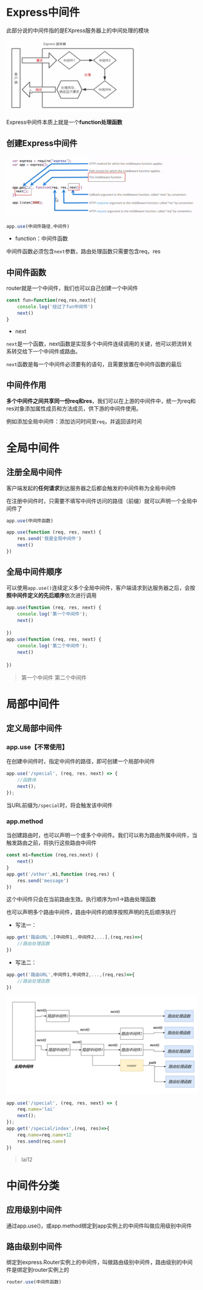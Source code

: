 # Express中间件

此部分说的中间件指的是EXpress服务器上的中间处理的模块

<img src="assets/image-20231102105438214.png" alt="image-20231102105438214" style="zoom:50%;" />

Express中间件本质上就是一个**function处理函数**



## 创建Express中间件

![image-20231102105757182](assets/image-20231102105757182.png)

```js
app.use(中间件路径,中间件)
```

- function：中间件函数

中间件函数必须包含`next`参数，路由处理函数只需要包含req，res

## 中间件函数

router就是一个中间件，我们也可以自己创建一个中间件

```js
const fun=function(req,res,next){
    console.log('经过了fun中间件')
    next()
}
```

- next

`next`是一个函数，next函数是实现多个中间件连续调用的关键，他可以把流转关系转交给下一个中间件或路由。

`next`函数是每一个中间件必须要有的语句，且需要放置在中间件函数的最后

## 中间件作用

**多个中间件之间共享同一份req和res**，我们可以在上游的中间件中，统一为req和res对象添加属性成员和方法成员，供下游的中间件使用。

例如添加全局中间件：添加访问时间至`req`，并返回该时间

# 全局中间件

## 注册全局中间件

客户端发起的**任何请求**到达服务器之后都会触发的中间件称为全局中间件

在注册中间件时，只需要不填写中间件访问的路径（前缀）就可以声明一个全局中间件了

```js
app.use(中间件函数)
```

```js
app.use(function (req, res, next) {
    res.send('我是全局中间件')
    next()
})
```

## 全局中间件顺序

可以使用`app.use()`连续定义多个全局中间件，客户端请求到达服务器之后，会按**照中间件定义的先后顺序**依次进行调用

```js
app.use(function (req, res, next) {
    console.log('第一个中间件');
    next()

})
app.use(function (req, res, next) {
    console.log('第二个中间件');
    next()

})
```

> 第一个中间件
> 第二个中间件

# 局部中间件

## 定义局部中间件

### app.use【不常使用】

在创建中间件时，指定中间件的路径，即可创建一个局部中间件

```js
app.use('/special', (req, res, next) => {
    //函数体
    next();
});
```

当URL前缀为`/special`时，将会触发该中间件

### app.method

当创建路由时，也可以声明一个或多个中间件。我们可以称为路由所属中间件，当触发路由之前，将执行这些路由中间件

```js
const m1=function (req,res,next) {
    next()
}
app.get('/other',m1,function (req,res) {
    res.send('message')
})
```

这个中间件只会在当前路由生效。执行顺序为m1->路由处理函数

也可以声明多个路由中间件，路由中间件的顺序按照声明的先后顺序执行

- 写法一：

```js
app.get('路由URL',[中间件1,,中间件2,...],(req,res)=>{
    //路由处理函数
})
```

- 写法二：

```js
app.get('路由URL',中间件1,中间件2,...,(req,res)=>{
    //路由处理函数
})
```

<img src="assets/image-20231102172658553.png" alt="image-20231102172658553" style="zoom:50%;" />

```js
app.use('/special', (req, res, next) => {
    req.name='lai'
    next();
});
app.get('/special/index',(req, res)=>{
    req.name=req.name+12
    res.send(req.name)
})
```

> lai12

# 中间件分类

## 应用级别中间件

通过app.use()，或app.method绑定到app实例上的中间件叫做应用级别中间件

## 路由级别中间件

绑定到express.Router实例上的中间件，叫做路由级别中间件，路由级别的中间件是绑定到router实例上的

```js
router.use(中间件函数)
```

